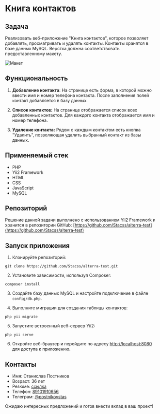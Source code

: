 # Книга контактов

## Задача

Реализовать веб-приложение "Книга контактов", которое позволяет добавлять, просматривать и удалять контакты. Контакты хранятся в базе данных MySQL. Верстка должна соответствовать предоставленному макету.

![Макет](https://ibb.co/HVPwhQj)

## Функциональность

1. **Добавление контакта:** На странице есть форма, в которой можно ввести имя и номер телефона контакта. После заполнения полей контакт добавляется в базу данных.

2. **Список контактов:** На странице отображается список всех добавленных контактов. Для каждого контакта отображается имя и номер телефона.

3. **Удаление контакта:** Рядом с каждым контактом есть кнопка "Удалить", позволяющая удалить выбранный контакт из базы данных.

## Применяемый стек

- PHP
- Yii2 Framework
- HTML
- CSS
- JavaScript
- MySQL

## Репозиторий

Решение данной задачи выполнено с использованием Yii2 Framework и хранится в репозитории GitHub: [https://github.com/Stacss/alterra-test](https://github.com/Stacss/alterra-test)

## Запуск приложения

1. Клонируйте репозиторий:
```
git clone https://github.com/Stacss/alterra-test.git
```
2. Установите зависимости, используя Composer:
```
composer install
```  
3. Создайте базу данных MySQL и настройте подключение в файле `config/db.php`.

4. Выполните миграции для создания таблицы контактов:
```
php yii migrate
```
5. Запустите встроенный веб-сервер Yii2:
```
php yii serve
```
6. Откройте веб-браузер и перейдите по адресу [http://localhost:8080](http://localhost:8080) для доступа к приложению.

## Контакты

- Имя: Станислав Постников
- Возраст: 36 лет
- Резюме: [ссылка](https://hh.ru/resume/2994a2a5ff085fc89e0039ed1f4e554739685a)
- Телефон: [89101910656](tel:89101910656)
- Телеграм: [@postnikovstas](https://t.me/postnikovstas)

Ожидаю интересных предложений и готов внести вклад в ваш проект!

